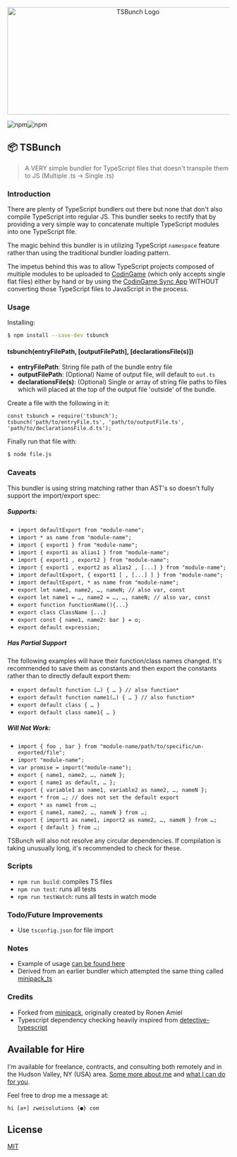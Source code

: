 <p align="center">
    <img height="244" width="576" alt = "TSBunch Logo" src="https://raw.githubusercontent.com/Zweihander-Main/TSBunch/master/docs/TSBunch.png">
</p>

![npm](https://img.shields.io/npm/v/tsbunch)![npm](https://img.shields.io/npm/dy/tsbunch)

## 📦 TSBunch

> A VERY simple bundler for TypeScript files that doesn't transpile them to JS (Multiple .ts -> Single .ts)

### Introduction

There are plenty of TypeScript bundlers out there but none that don't also compile TypeScript into regular JS. This bundler seeks to rectify that by providing a very simple way to concatenate multiple TypeScript modules into one TypeScript file.

The magic behind this bundler is in utilizing TypeScript `namespace` feature rather than using the traditional bundler loading pattern.

The impetus behind this was to allow TypeScript projects composed of multiple modules to be uploaded to [CodinGame](https://www.codingame.com) (which only accepts single flat files) either by hand or by using the [CodinGame Sync App](https://chrome.google.com/webstore/detail/codingame-sync-app/nmdombhgnofjnnaenegcdehnbkajfgbh) WITHOUT converting those TypeScript files to JavaScript in the process.

### Usage

Installing:

```sh
$ npm install --save-dev tsbunch
```

#### tsbunch(entryFilePath, [outputFilePath], [declarationsFile(s)])

-   **entryFilePath**: String file path of the bundle entry file
-   **outputFilePath**: (Optional) Name of output file, will default to `out.ts`
-   **declarationsFile(s)**: (Optional) Single or array of string file paths to files which will placed at the top of the output file 'outside' of the bundle.

Create a file with the following in it:

```
const tsbunch = require('tsbunch');
tsbunch('path/to/entryFile.ts', 'path/to/outputFile.ts', 'path/to/declarationsFile.d.ts');
```

Finally run that file with:

```sh
$ node file.js
```

### Caveats

This bundler is using string matching rather than AST's so doesn't fully support the import/export spec:

##### Supports:

-   `import defaultExport from "module-name";`
-   `import * as name from "module-name";`
-   `import { export1 } from "module-name";`
-   `import { export1 as alias1 } from "module-name";`
-   `import { export1 , export2 } from "module-name";`
-   `import { export1 , export2 as alias2 , [...] } from "module-name";`
-   `import defaultExport, { export1 [ , [...] ] } from "module-name";`
-   `import defaultExport, * as name from "module-name";`
-   `export let name1, name2, …, nameN; // also var, const`
-   `export let name1 = …, name2 = …, …, nameN; // also var, const`
-   `export function functionName(){...}`
-   `export class ClassName {...}`
-   `export const { name1, name2: bar } = o;`
-   `export default expression;`

##### Has Partial Support

The following examples will have their function/class names changed. It's recommended to save them as constants and then export the constants rather than to directly default export them:

-   `export default function (…) { … } // also function*`
-   `export default function name1(…) { … } // also function*`
-   `export default class { … }`
-   `export default class name1{ … }`

##### Will Not Work:

-   `import { foo , bar } from "module-name/path/to/specific/un-exported/file";`
-   `import "module-name";`
-   `var promise = import("module-name");`
-   `export { name1, name2, …, nameN };`
-   `export { name1 as default, … };`
-   `export { variable1 as name1, variable2 as name2, …, nameN };`
-   `export * from …; // does not set the default export`
-   `export * as name1 from …;`
-   `export { name1, name2, …, nameN } from …;`
-   `export { import1 as name1, import2 as name2, …, nameN } from …;`
-   `export { default } from …;`

TSBunch will also not resolve any circular dependencies. If compilation is taking unusually long, it's recommended to check for these.

### Scripts

-   `npm run build`: compiles TS files
-   `npm run test`: runs all tests
-   `npm run testWatch`: runs all tests in watch mode

### Todo/Future Improvements

-   Use `tsconfig.json` for file import

### Notes

-   Example of usage [can be found here](https://github.com/Zweihander-Main/CodinGame_TS)
-   Derived from an earlier bundler which attempted the same thing called [minipack_ts](https://github.com/Zweihander-Main/minipack_ts)

### Credits

-   Forked from [minipack](https://github.com/ronami/minipack), originally created by Ronen Amiel
-   Typescript dependency checking heavily inspired from [detective-typescript](https://github.com/pahen/detective-typescript)

## Available for Hire

I'm available for freelance, contracts, and consulting both remotely and in the Hudson Valley, NY (USA) area. [Some more about me](https://www.zweisolutions.com/about.html) and [what I can do for you](https://www.zweisolutions.com/services.html).

Feel free to drop me a message at:

```
hi [a+] zweisolutions {●} com
```

## License

[MIT](./LICENSE)
